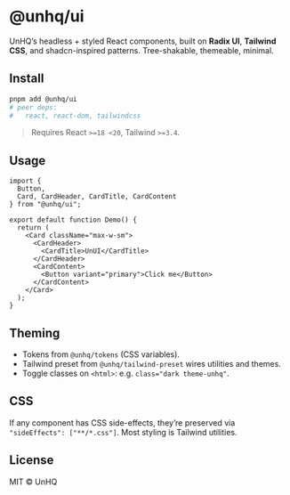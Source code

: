 # @unhq/ui

UnHQ’s headless + styled React components, built on **Radix UI**, **Tailwind CSS**, and shadcn-inspired patterns. Tree-shakable, themeable, minimal.

## Install
```bash
pnpm add @unhq/ui
# peer deps:
#   react, react-dom, tailwindcss
```
> Requires React `>=18 <20`, Tailwind `>=3.4`.

## Usage
```tsx
import {
  Button,
  Card, CardHeader, CardTitle, CardContent
} from "@unhq/ui";

export default function Demo() {
  return (
    <Card className="max-w-sm">
      <CardHeader>
        <CardTitle>UnUI</CardTitle>
      </CardHeader>
      <CardContent>
        <Button variant="primary">Click me</Button>
      </CardContent>
    </Card>
  );
}
```

## Theming
- Tokens from `@unhq/tokens` (CSS variables).
- Tailwind preset from `@unhq/tailwind-preset` wires utilities and themes.
- Toggle classes on `<html>`: e.g. `class="dark theme-unhq"`.

## CSS
If any component has CSS side-effects, they’re preserved via `"sideEffects": ["**/*.css"]`. Most styling is Tailwind utilities.

## License
MIT © UnHQ
